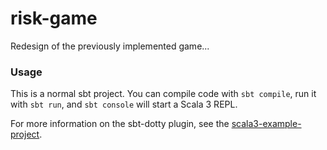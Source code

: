 # risk-game

Redesign of the previously implemented game...

### Usage

This is a normal sbt project. You can compile code with `sbt compile`, run it with `sbt run`, and `sbt console` will
start a Scala 3 REPL.

For more information on the sbt-dotty plugin, see the
[scala3-example-project](https://github.com/scala/scala3-example-project/blob/main/README.md).
